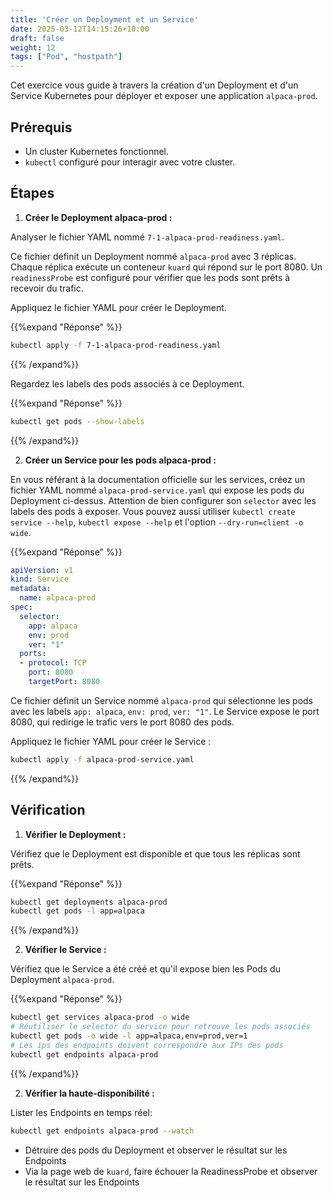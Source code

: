 ```yaml
---
title: 'Créer un Deployment et un Service'
date: 2025-03-12T14:15:26+10:00
draft: false
weight: 12
tags: ["Pod", "hostpath"]
---
```


Cet exercice vous guide à travers la création d'un Deployment et d'un Service Kubernetes pour déployer et exposer une application `alpaca-prod`.

## Prérequis

* Un cluster Kubernetes fonctionnel.
* `kubectl` configuré pour interagir avec votre cluster.

## Étapes

1.  **Créer le Deployment alpaca-prod :**

Analyser le fichier YAML nommé `7-1-alpaca-prod-readiness.yaml`.

Ce fichier définit un Deployment nommé `alpaca-prod` avec 3 réplicas. Chaque réplica exécute un conteneur `kuard` qui répond  sur le port 8080. Un `readinessProbe` est configuré pour vérifier que les pods sont prêts à recevoir du trafic.

Appliquez le fichier YAML pour créer le Deployment.

{{%expand "Réponse" %}}
```bash
kubectl apply -f 7-1-alpaca-prod-readiness.yaml
```
{{% /expand%}}

Regardez les labels des pods associés à ce Deployment.

{{%expand "Réponse" %}}
```bash
kubectl get pods --show-labels
```
{{% /expand%}}



2.  **Créer un Service pour les pods alpaca-prod :**

En vous référant à la documentation officielle sur les services, créez un fichier YAML nommé `alpaca-prod-service.yaml` qui expose les pods du Deployment ci-dessus. Attention de bien configurer son `selector` avec les labels des pods à exposer. Vous pouvez aussi utiliser `kubectl create service --help`, `kubectl expose --help` et l'option `--dry-run=client -o wide`.

{{%expand "Réponse" %}}
```yaml
apiVersion: v1
kind: Service
metadata:
  name: alpaca-prod
spec:
  selector:
    app: alpaca
    env: prod
    ver: "1"
  ports:
  - protocol: TCP
    port: 8080
    targetPort: 8080
```

Ce fichier définit un Service nommé `alpaca-prod` qui sélectionne les pods avec les labels `app: alpaca`, `env: prod`, `ver: "1"`. Le Service expose le port 8080, qui redirige le trafic vers le port 8080 des pods.

Appliquez le fichier YAML pour créer le Service :

```bash
kubectl apply -f alpaca-prod-service.yaml
```
{{% /expand%}}


## Vérification

1.  **Vérifier le Deployment :**

Vérifiez que le Deployment est disponible et que tous les réplicas sont prêts.

{{%expand "Réponse" %}}
```bash
kubectl get deployments alpaca-prod
kubectl get pods -l app=alpaca
```
{{% /expand%}}

2.  **Vérifier le Service :**

Vérifiez que le Service a été créé et qu'il expose bien les Pods du Deployment `alpaca-prod`.

{{%expand "Réponse" %}}
```bash
kubectl get services alpaca-prod -o wide
# Réutiliser le selector du service pour retrouve les pods associés
kubectl get pods -o wide -l app=alpaca,env=prod,ver=1
# Les ips des endpoints doivent correspondre aux IPs des pods
kubectl get endpoints alpaca-prod
```
{{% /expand%}}


2.  **Vérifier la haute-disponibilité :**

Lister les Endpoints en temps réel:

```bash
kubectl get endpoints alpaca-prod --watch
```

- Détruire des pods du Deployment et observer le résultat sur les Endpoints
- Via la page web de `kuard`, faire échouer la ReadinessProbe et observer le résultat sur les Endpoints